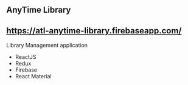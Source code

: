 ## AnyTime Library
## https://atl-anytime-library.firebaseapp.com/ 

Library Management application

- ReactJS
- Redux
- Firebase
- React Material
